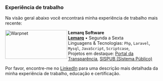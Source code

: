 ### Experiência de trabalho

Na visão geral abaixo você encontrará minha experiência de trabalho mais recente:

[<img align="left" height="94px" width="200px" alt="Warpnet" src="https://lemarq.com.br/site/images/logo.png"/>](https://lemarq.com.br/)

**Lemarq Software** \
[**Lemarq**](https://lemarq.com.br/) • Segunda a Sexta \
Linguagens & Tecnologias: `Php`, `Laravel`, `Mysql`, `JavaScript`, `Scriptcase`,\
Projetos em destaque: [Portal da Transparência](https://lemarq.com.br/), [SISPUB (Sistema Público)](<https://pt.wikipedia.org/wiki/Marte_(planeta)>)
<br/>

Por favor, encontre-me no [LinkedIn](https://www.linkedin.com/in/eugabrielnolasco/) para uma descrição mais detalhada da minha experiência de trabalho, educação e certificação.
